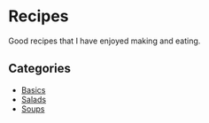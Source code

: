 # Recipes
Good recipes that I have enjoyed making and eating.
 ## Categories
 - [Basics](./lists/basics.md)
 - [Salads](./lists/salads.md)
 - [Soups](./lists/soups.md)
